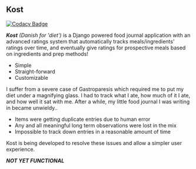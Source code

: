## Kost
[![Codacy Badge](https://api.codacy.com/project/badge/Grade/d7607c67012b43afb4b00d9533e56686)](https://www.codacy.com/manual/travis.howard.tj/kost?utm_source=github.com&amp;utm_medium=referral&amp;utm_content=OskergMonReap/kost&amp;utm_campaign=Badge_Grade)

***Kost*** *(Danish for 'diet')* is a Django powered food journal application with an advanced ratings system that automatically tracks meals/ingredients' ratings over time, and eventually give ratings for prospective meals based on ingredients and prep methods!

-   Simple
-   Straight-forward
-   Customizable

I suffer from a severe case of Gastroparesis which required me to put my diet under a magnifying glass. I had to track what I ate, how much of it I ate, and how well it sat with me. After a while, my little food journal I was writing in became unwieldy..
-   Items were getting duplicate entries due to human error
-   Any and all meaningful long term observations were lost in the mix
-   Impossible to track down entries in a reasonable amount of time

Kost is being developed to resolve these issues and allow a simpler user experience.


***NOT YET FUNCTIONAL***
